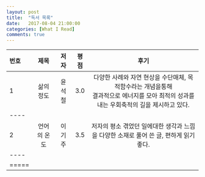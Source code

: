 ```yaml
---
layout: post
title:  "독서 목록"
date:   2017-08-04 21:00:00
categories: [What I Read]
comments: true
---
```




| 번호 | 제목 | 저자 | 평점 | 후기 |
|:--------|:-------:|:-------:|:-------:|:-------:|
| 1 | 삶의 정도 | 윤석철 | 3.0 | 다양한 사례와 자연 현상을 수단매체, 목적함수라는 개념을통해<br/>결과적으로 에너지를 모아 최적의 성과를 내는 우회축적의 길을 제시하고 있다. |
|----
| 2 | 언어의 온도 | 이기주 | 3.5 | 저자의 평소 겪었던 일에대한 생각과 느낌을 다양한 소재로 풀어 쓴 글, 편하게 읽기 좋다. |
|----
|=====


